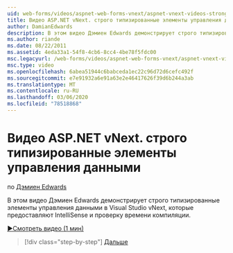 ```yaml
---
uid: web-forms/videos/aspnet-web-forms-vnext/aspnet-vnext-videos-strongly-typed-data-controls
title: Видео ASP.NET vNext. строго типизированные элементы управления данными | Документация Майкрософт
author: DamianEdwards
description: В этом видео Дэмиен Edwards демонстрирует строго типизированные элементы управления данными в Visual Studio vNext, которые предоставляют IntelliSense и проверку времени компиляции.
ms.author: riande
ms.date: 08/22/2011
ms.assetid: 4eda33a1-54f8-4cb6-8cc4-4be78f5fdc00
msc.legacyurl: /web-forms/videos/aspnet-web-forms-vnext/aspnet-vnext-videos-strongly-typed-data-controls
msc.type: video
ms.openlocfilehash: 6abea51944c6babceda1ec22c96d72d6cefc492f
ms.sourcegitcommit: e7e91932a6e91a63e2e46417626f39d6b244a3ab
ms.translationtype: MT
ms.contentlocale: ru-RU
ms.lasthandoff: 03/06/2020
ms.locfileid: "78518868"
---
```

# <a name="aspnet-vnext-videos-strongly-typed-data-controls"></a>Видео ASP.NET vNext. строго типизированные элементы управления данными

по [Дэмиен Edwards](https://github.com/DamianEdwards)

В этом видео Дэмиен Edwards демонстрирует строго типизированные элементы управления данными в Visual Studio vNext, которые предоставляют IntelliSense и проверку времени компиляции.

[&#9654;Смотреть видео (1 мин)](https://channel9.msdn.com/Blogs/ASP-NET-Site-Videos/aspnet-vnext-videos-strongly-typed-data-controls)

> [!div class="step-by-step"]
> [Дальше](aspnet-vnext-videos-model-binding-part-1-selecting-data.md)
